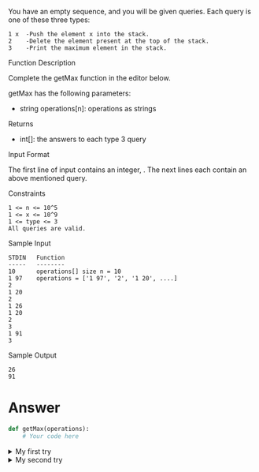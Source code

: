 You have an empty sequence, and you will be given  queries. Each query is one of these three types:

```
1 x  -Push the element x into the stack.
2    -Delete the element present at the top of the stack.
3    -Print the maximum element in the stack.
```

Function Description

Complete the getMax function in the editor below.

getMax has the following parameters:
- string operations[n]: operations as strings

Returns
- int[]: the answers to each type 3 query

Input Format

The first line of input contains an integer, . The next  lines each contain an above mentioned query.

Constraints

```
1 <= n <= 10^5
1 <= x <= 10^9
1 <= type <= 3
All queries are valid.
```

Sample Input

```
STDIN   Function
-----   --------
10      operations[] size n = 10
1 97    operations = ['1 97', '2', '1 20', ....]
2
1 20
2
1 26
1 20
2
3
1 91
3
```

Sample Output

```
26
91
```

# Answer

```py
def getMax(operations):
    # Your code here
```

<details>

  <summary>My first try</summary>

```py
def getMax(operations):
    
    # 1. create stack to be added integer of numbers from the input, 
    # 2. create max_stack to be added for only current maximum numbers
    # 3. if the operation starts with 1, push the number to the stack
    # 4. if the operation starts with 2, remove the last number in the stack
    # 5. if the operation starts with 3, find the maximum value in the stack, and push the max number to the max_stack

    stack = []
    max_stack = []
    
    for op in operations:
        op = op.split()
        
        if op[0] == '1':
            stack.append(int(op[1]))
        elif op[0] == '2':
            stack.pop()
        elif op[0] == '3':
            max_number = max(stack)
            max_stack.append(max_number)
            
    return max_stack
```

  The problem of this code is that it exceeded its time limit.

  The reason is that `max(stack)`'s runtime is O(m), so the whole time complexity of this code is O(n*m).
</details>


<details>

  <summary>My second try</summary>

  Since my first try exceeded time limit, I have to focus on reducing the time complexity.

  One possible solution to reduce time complexity is to get rid of this line below.
  
  ```
  max_number = max(stack)
  ```

  `max(stack)` iterates through the whole stack of numbers, and find the max.

  Instead of putting maximum number when it shows '3',

  we can always put the maximum number on the top of the stack every time the input is '1 <number>'.

```py
# Time Complexity: O(n)
# Space Complexity: O(n)

def getMax(operations):
    # 1. create an empty array, stack
    # 2. create an empty array, max_stack
    # 3. iterate through each operations
    #     a. if the first part is 1
    #         i. if stack is empty, push the second part of the input(number) to stack
    #         ii. if stack is not empty, find the maximum value 
    #             between the second part of the input, and the last number in stack,
    #             and then push it to the stack
    #     b. if the first part is 2, remove the last number in stack
    #     c. if the first part is 3, append the last number in stack to the max_stack
    
    stack = []
    max_stack = []

    for op in operations:
        op = op.split()

        if op[0] == '1':
            if not stack:
                stack.append(int(op[1]))
            else:
                stack.append(max(stack[-1], int(op[1])))
        elif op[0] == '2':          
            stack.pop()
        else:
            max_stack.append(stack[-1])

    return max_stack
```

</details>
